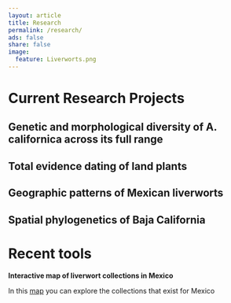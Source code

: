 ```yaml
---
layout: article
title: Research
permalink: /research/
ads: false
share: false
image:
  feature: Liverworts.png
---
```

# Current Research Projects

## Genetic and morphological diversity of A. californica across its full range


## Total evidence dating of land plants

## Geographic patterns of Mexican liverworts

## Spatial phylogenetics of Baja California


# Recent tools
**Interactive map of liverwort collections in Mexico**

In this [map](http://rpubs.com/Ixchel/513484) you can explore the collections that exist for Mexico 


